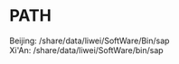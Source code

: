 PATH  
====
Beijing:    /share/data/liwei/SoftWare/Bin/sap  
Xi'An:      /share/data/liwei/SoftWare/bin/sap
